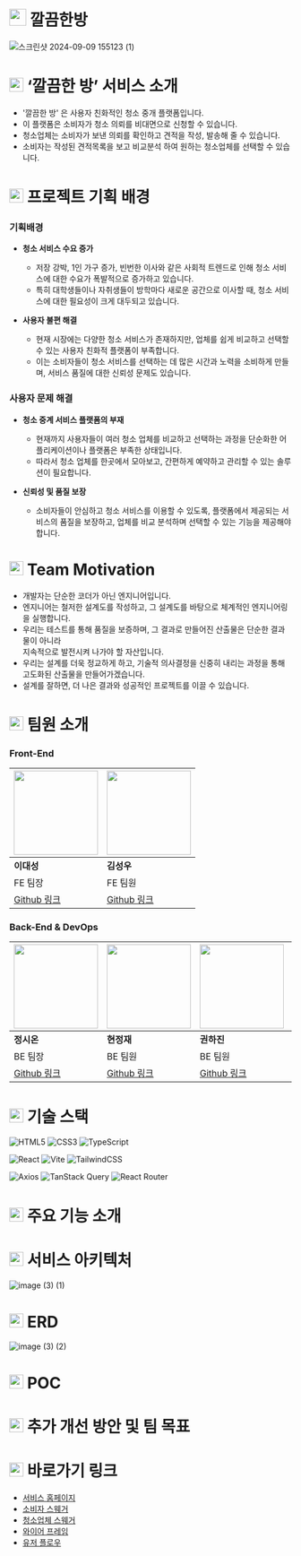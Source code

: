 # <img src="https://www.clean-room.co.kr/assets/icon-Utf2YN7S.png" width="30" height="30"> 깔끔한방
![스크린샷 2024-09-09 155123 (1)](https://github.com/user-attachments/assets/f8f3d809-e4b7-4ae5-a3ba-506c1d1598f5)


# <img src="https://www.clean-room.co.kr/assets/icon-Utf2YN7S.png" width="25" height="25"> ‘깔끔한 방’ 서비스 소개
- '깔끔한 방' 은 사용자 친화적인 청소 중개 플랫폼입니다.
- 이 플랫폼은 소비자가 청소 의뢰를 비대면으로 신청할 수 있습니다.
- 청소업체는 소비자가 보낸 의뢰를 확인하고 견적을 작성, 발송해 줄 수 있습니다.
- 소비자는 작성된 견적목록을 보고 비교분석 하여 원하는 청소업체를 선택할 수 있습니다.



# <img src="https://www.clean-room.co.kr/assets/icon-Utf2YN7S.png" width="25" height="25">  프로젝트 기획 배경
### 기획배경
- **청소 서비스 수요 증가**
  - 저장 강박, 1인 가구 증가, 빈번한 이사와 같은 사회적 트렌드로 인해 청소 서비스에 대한 수요가 폭발적으로 증가하고 있습니다. 
  - 특히 대학생들이나 자취생들이 방학마다 새로운 공간으로 이사할 때, 청소 서비스에 대한 필요성이 크게 대두되고 있습니다.

- **사용자 불편 해결**
  - 현재 시장에는 다양한 청소 서비스가 존재하지만, 업체를 쉽게 비교하고 선택할 수 있는 사용자 친화적 플랫폼이 부족합니다.
  - 이는 소비자들이 청소 서비스를 선택하는 데 많은 시간과 노력을 소비하게 만들며, 서비스 품질에 대한 신뢰성 문제도 있습니다.


### 사용자 문제 해결
- **청소 중계 서비스 플랫폼의 부재**
  - 현재까지 사용자들이 여러 청소 업체를 비교하고 선택하는 과정을 단순화한 어플리케이션이나 플랫폼은 부족한 상태입니다.
  - 따라서 청소 업체를 한곳에서 모아보고, 간편하게 예약하고 관리할 수 있는 솔루션이 필요합니다.

- **신뢰성 및 품질 보장**
  - 소비자들이 안심하고 청소 서비스를 이용할 수 있도록, 플랫폼에서 제공되는 서비스의 품질을 보장하고, 업체를 비교 분석하며 선택할 수 있는 기능을 제공해야 합니다.

# <img src="https://www.clean-room.co.kr/assets/icon-Utf2YN7S.png" width="25" height="25"> Team Motivation
- 개발자는 단순한 코더가 아닌 엔지니어입니다.  
- 엔지니어는 철저한 설계도를 작성하고, 그 설계도를 바탕으로 체계적인 엔지니어링을 실행합니다.   
- 우리는 테스트를 통해 품질을 보증하며, 그 결과로 만들어진 산출물은 단순한 결과물이 아니라  
지속적으로 발전시켜 나가야 할 자산입니다.  
- 우리는 설계를 더욱 정교하게 하고, 기술적 의사결정을 신중히 내리는 과정을 통해 고도화된 산출물을 만들어가겠습니다.   
- 설계를 잘하면, 더 나은 결과와 성공적인 프로젝트를 이끌 수 있습니다.

# <img src="https://www.clean-room.co.kr/assets/icon-Utf2YN7S.png" width="25" height="25"> 팀원 소개
### Front-End
| <img src="https://avatars.githubusercontent.com/u/159094699?v=4" width="150"> | <img src="https://avatars.githubusercontent.com/u/172457805?v=4" width="150"> |
|-------------------------------------|----------------------------------|
| **이대성**                          | **김성우**                       |
| FE 팀장                             | FE 팀원                          |
| [Github 링크](https://github.com/genaileepro) | [Github 링크](https://github.com/sw326) |

### Back-End & DevOps
| <img src="https://avatars.githubusercontent.com/u/151036497?v=4" width="150"> | <img src="https://avatars.githubusercontent.com/u/169512141?v=4" width="150">| <img src="https://avatars.githubusercontent.com/u/172457692?v=4" width="150"> | <img src="https://avatars.githubusercontent.com/u/169998489?v=4" width="150"> | <img src="https://avatars.githubusercontent.com/u/169139840?v=4" width="150">|
|-------------------------------------|----------------------------------|----------------------------------|----------------------------------|-------------------------------------|
| **정시온**                          | **현정재**                       | **권하진**                       | **최윤지**                       |  **천장희**                          |
| BE 팀장                             | BE 팀원                          | BE 팀원                          | BE 팀원                          |  DevOps 팀원                         |
| [Github 링크](https://github.com/siontext) | [Github 링크](https://github.com/HyeonJeongJae) | [Github 링크](https://github.com/hajin428) | [Github 링크](https://github.com/yoonji220) | [Github 링크](https://github.com/jhchoen) |



# <img src="https://www.clean-room.co.kr/assets/icon-Utf2YN7S.png" width="25" height="25"> 기술 스택
![HTML5](https://img.shields.io/badge/html5-E34F26?style=for-the-badge&logo=html5&logoColor=white)
![CSS3](https://img.shields.io/badge/css3-1572B6?style=for-the-badge&logo=css3&logoColor=white)
![TypeScript](https://img.shields.io/badge/typescript-007ACC?style=for-the-badge&logo=typescript&logoColor=white)

![React](https://img.shields.io/badge/react-61DAFB?style=for-the-badge&logo=react&logoColor=black)
![Vite](https://img.shields.io/badge/vite-646CFF?style=for-the-badge&logo=vite&logoColor=white)
![TailwindCSS](https://img.shields.io/badge/tailwindcss-06B6D4?style=for-the-badge&logo=tailwindcss&logoColor=white)

![Axios](https://img.shields.io/badge/axios-5A29E4?style=for-the-badge&logo=axios&logoColor=white)
![TanStack Query](https://img.shields.io/badge/tanstack_query-FF4154?style=for-the-badge&logo=react-query&logoColor=white)
![React Router](https://img.shields.io/badge/react_router-CA4245?style=for-the-badge&logo=react-router&logoColor=white)

# <img src="https://www.clean-room.co.kr/assets/icon-Utf2YN7S.png" width="25" height="25"> 주요 기능 소개

# <img src="https://www.clean-room.co.kr/assets/icon-Utf2YN7S.png" width="25" height="25"> 서비스 아키텍처
![image (3) (1)](https://github.com/user-attachments/assets/eb1b3f73-8065-47d1-b0cf-e618513ac385)


# <img src="https://www.clean-room.co.kr/assets/icon-Utf2YN7S.png" width="25" height="25"> ERD
![image (3) (2)](https://github.com/user-attachments/assets/cc6d7977-4201-48fd-ba65-467f689995f6)


# <img src="https://www.clean-room.co.kr/assets/icon-Utf2YN7S.png" width="25" height="25"> POC


# <img src="https://www.clean-room.co.kr/assets/icon-Utf2YN7S.png" width="25" height="25"> 추가 개선 방안 및 팀 목표 


# <img src="https://www.clean-room.co.kr/assets/icon-Utf2YN7S.png" width="25" height="25"> 바로가기 링크
- [서비스 홈페이지](https://www.clean-room.co.kr/)
- [소비자 스웨거](https://mb.clean-room.co.kr/swagger-ui/index.html#/)
- [청소업체 스웨거](https://pt.clean-room.co.kr/swagger-ui/index.html#/)
- [와이어 프레임](https://www.canva.com/design/DAGLWqWorMw/jQiYR7C1BtGn37JS92WGcA/edit)
- [유저 플로우](https://app.diagrams.net/#G1C7F-7YTrrj5GN6io-2lenHBzUS2et9ZH#%7B%22pageId%22%3A%22ReBwz5dknbD1WBu8VFdt%22%7D)

